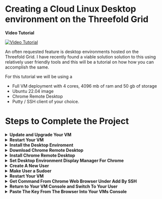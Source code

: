 # Creating a Cloud Linux Desktop environment on the Threefold Grid 


**Video Tutorial**


[![Video Tutorial](https://img.youtube.com/vi/FVy-nOcyKJQ/0.jpg)](https://www.youtube.com/watch?v=FVy-nOcyKJQ)


An often requested feature is desktop environments hosted on the Threefold Grid. I have recently found a viable solution solution to this using relatively user friendly tools and this will be a tutorial on how how you can accomplish the same. 

For this tutorial we will be using a 
- Full VM deployment with 4 cores, 4096 mb of ram and 50 gb of storage
- Ubuntu 22.04 image
- Chrome Remote Desktop 
- Putty / SSH client of your choice. 

# Steps to Complete the Project 


<details>
    <summary><b>Update and Upgrade Your VM</b></summary> 

After Connecting to your VM via SSH, run these commands in your terminal for Ubuntu 22.04 
```
apt update && apt upgrade -y 
```

If you encouter an error about a grub update on a pink screen, simply press yes and proceed, this is a incompatability between that update and the hypervisor firmware, it will not affect peformance, but this error can be avoided by running this command prior to updating 
```
apt-mark hold grub-efi-amd64-signed
```


   <details>
            <summary>Jump to Update and Upgrade Your VM Video Section</summary>

https://www.youtube.com/watch?v=FVy-nOcyKJQ&t=199s

   </details>

   <details>
            <summary>Jump to Update and Upgrade Your Expected Behavior Section</summary>

Console Input 
       
![image](https://user-images.githubusercontent.com/44621168/214485444-a7f20911-7c81-4e40-8fd2-8f47cea5e845.png)

Command Success 
       
![image](https://user-images.githubusercontent.com/44621168/214485463-060dec07-441a-48e8-8b03-8c6e78d3f0d0.png)


   </details>

</details>

<details>
    <summary><b>Restart Your VM</b></summary> 

```
reboot -f
```

<details>
        <summary>Jump to Restart Your VM Video Section</summary>

https://www.youtube.com/watch?v=FVy-nOcyKJQ&t=236s

   </details>

   <details>
            <summary>Jump to Restart Your VM Expected Behavior Section</summary>

Console Input 

![rebootinput](https://user-images.githubusercontent.com/44621168/214490044-420959bd-34df-4e16-a763-7061bc32056b.png)

Command Success 

![Rebootsuccess](https://user-images.githubusercontent.com/44621168/214490053-35a396ac-67dc-4fac-87af-d34bec204ef6.png)

   </details>
</details>

<details>
    <summary><b>Install the Desktop Enviroment</b></summary> 

Once you have update your VM you will want to run this command, this is a large download and the install takes awhile 
```
apt install ubuntu-desktop
```

<details>
        <summary>Jump to Install the Desktop Enviroment Video Section</summary>

https://www.youtube.com/watch?v=FVy-nOcyKJQ&t=283s

   </details>

   <details>
            <summary>Jump to Install the Desktop Enviroment Expected Behavior Section</b></summary>

Console Input 
    
![installdesktopinput](https://user-images.githubusercontent.com/44621168/214490077-32d6a6c6-c348-4758-8375-566ba867baf3.png)


Command Success 

![installdesktopsucess](https://user-images.githubusercontent.com/44621168/214490087-3ef7748c-baed-47bc-aa4c-60b128e44151.png)

   </details>
</details>

<details>
    <summary><b>Download Chrome Remote Desktop</b></summary>

Now we will download the software package that will install the chrome remote desktop extension 
```
wget https://dl.google.com/linux/direct/chrome-remote-desktop_current_amd64.deb
```

<details>
        <summary>Jump to Download Chrome Remote Desktop Video Section</summary>

https://www.youtube.com/watch?v=FVy-nOcyKJQ&t=349s

   </details>

   <details>
            <summary>Jump to Download Chrome Remote Desktop Expected Behavior Section</summary>

Console Input 
       
![wgetinput](https://user-images.githubusercontent.com/44621168/214490144-d685573d-7c35-48a2-a93e-41f109515efd.png)


Command Success 

![wgetsuccess](https://user-images.githubusercontent.com/44621168/214490159-31a6037c-05fd-469e-a9a5-ae4dea6c9b9a.png)

   </details>
</details>

<details>
    <summary><b>Install Chrome Remote Desktop</b></summary> 

Now We will install the package the package we just downloaded from the directory we downloaded it to (should be where you are)
```
apt-get install --assume-yes ./chrome-remote-desktop_current_amd64.deb
```

<details>
        <summary>Jump to Install Chrome Remote Desktop Video Section</summary>

https://www.youtube.com/watch?v=FVy-nOcyKJQ&t=362s

   </details>

   <details>
            <summary>Jump to Install Chrome Remote Desktop Expected Behavior Section</summary>

Console Input 
       
![aptgetinput](https://user-images.githubusercontent.com/44621168/214490216-d49c5525-f264-49f6-b6c8-183a80ef0f1e.png)


Command Success 
       
![aptgetsucess](https://user-images.githubusercontent.com/44621168/214490225-2ebc06e1-bfa7-4b65-b564-d8a14d79c377.png)


   </details>
</details>

<details>
    <summary><b>Set Desktop Environment Display Manager For Chrome</b></summary> 

```
bash -c echo “exec /etc/X11/Xsession /usr/bin/gnome-session” > /etc/chrome-remote-desktop-session’
```

<details>
        <summary>Jump to Set Desktop Environment Display Manager For Chrome Video Section</summary>

https://www.youtube.com/watch?v=FVy-nOcyKJQ&t=390s

   </details>

   <details>
            <summary>Jump to Set Desktop Environment Display Manager For Chrome Expected Behavior Section</summary>

Console Input 

![bashinput](https://user-images.githubusercontent.com/44621168/214490290-73f271ff-d128-4601-9205-8fda3b77a0a6.png)

Command Success 
       
![bashsucess](https://user-images.githubusercontent.com/44621168/214490306-a3d79128-287d-40b0-b00c-325b76ebbe70.png)


   </details>
</details>

<details>
    <summary><b>Create A New User</b></summary> 

```
adduser parker 
```

<details>
        <summary>Jump to Create A New User Video Section</summary>

https://www.youtube.com/watch?v=FVy-nOcyKJQ&t=409s

   </details>

   <details>
            <summary>Jump to Create A New User Expected Behavior Section</summary>

Console Input 

![adduserinput](https://user-images.githubusercontent.com/44621168/214490357-3c41137e-af4a-4c1e-8bf4-5fe19a1c6e66.png)

Command Success 

![addusersucess](https://user-images.githubusercontent.com/44621168/214490365-6fc0838f-3dca-4226-bb2b-0a708520cedb.png)

   </details>
</details>

<details>
    <summary><b>Make User a Sudoer</b></summary>

```
usermod -aG sudo parker
```

<details>
        <summary>Jump to Make User a Sudoer Video Section</summary>

https://www.youtube.com/watch?v=FVy-nOcyKJQ&t=433s

   </details>

   <details>
            <summary>Jump to Make User a Sudoer Expected Behavior Section</summary>

Console Input 

![sudoinput](https://user-images.githubusercontent.com/44621168/214490419-6fe7f105-095d-420d-b000-6ce45bb8c61b.png)

Command Success 

![sudosucess](https://user-images.githubusercontent.com/44621168/214490456-31a6cb19-ccbe-42a4-b739-face79214c6a.png)

   </details>
</details>

<details>
    <summary><b>Restart Your VM</b></summary> 

```
reboot -f
```

<details>
        <summary>Jump to Restart Your VM Video Section</summary>

https://www.youtube.com/watch?v=FVy-nOcyKJQ&t=236s

   </details>

   <details>
            <summary>Jump to Restart Your VM Expected Behavior Section</summary>

Console Input 
       
![rebootinput](https://user-images.githubusercontent.com/44621168/214490485-a88e8e3a-a326-4eb9-9196-6f020a1094fb.png)


Command Success 
       
![Rebootsuccess](https://user-images.githubusercontent.com/44621168/214490502-d74883ed-a0e7-4d78-8f5b-abbac7668eb3.png)


   </details>
</details>

<details>
    <summary><b>Get Command From Chrome Web Browser Under Add By SSH</b></summary> 

Go to https://remotedesktop.google.com/ and login/create account as necessary

then select setup via ssh 
    
![1](https://user-images.githubusercontent.com/44621168/214491282-49fbd749-cf65-47cb-b13e-a7e97b1d5902.png)

follow the prompts begin->
    
![2](https://user-images.githubusercontent.com/44621168/214491304-ca348ffd-1d56-4864-9ac0-69a5125edf31.png)

next->

![3](https://user-images.githubusercontent.com/44621168/214491333-2ea38344-6beb-470a-b031-3d5098c2145a.png)

authorize 

![4](https://user-images.githubusercontent.com/44621168/214491353-1e23f458-89f4-4474-a707-4a3b27c9165a.png)

Copy the Debian\linux box 
    
![getcommand](https://user-images.githubusercontent.com/44621168/214491436-e4d1705a-b523-4479-8f6e-600de1ec37e2.png)

<details>
        <summary>Jump to Get Command From Chrome Web Browser Under Add By SSH Video Section</summary>

https://www.youtube.com/watch?v=FVy-nOcyKJQ&t=456s

   </details>

   <details>
            <summary>Jump to Get Command From Chrome Web Browser Under Add By SSH Expected Behavior Section</summary>


![getcommand](https://user-images.githubusercontent.com/44621168/214490764-ddeaef37-953c-40fd-afaa-0565ce127d97.png)


   </details>
</details>

<details>
    <summary><b>Return to Your VM Console and Switch To Your User</b></summary> 

```
su parker
```

<details>
        <summary>Jump to Return to Your VM Console and Switch To Your User Video Section</summary>

https://www.youtube.com/watch?v=FVy-nOcyKJQ&t=477s

   </details>

   <details>
            <summary>Jump to Return to Your VM Console and Switch To Your User Expected Behavior Section</summary>

Console Input 
       
![suinput](https://user-images.githubusercontent.com/44621168/214490800-69dc032b-d367-4f71-a4c2-22f1b40cbab0.png)


Command Success 
       
![susucess](https://user-images.githubusercontent.com/44621168/214490808-be74c5ec-12df-463f-9706-14772414b563.png)


   </details>
</details>

<details>
    <summary><b>Paste The Key From The Browser Into Your VMs Console</b></summary> 

you should now be able to login into your into Linux desktop by returning to the remote access tab. 


<details>
        <summary>Jump to Paste The Key From The Browser Into Your VMs Console Video Section</summary>

https://www.youtube.com/watch?v=FVy-nOcyKJQ&t=482s
   </details>

   <details>
            <summary>Jump to Paste The Key From The Browser Into Your VMs Console Expected Behavior Section</summary>

Console Input 
       
![pasteinput](https://user-images.githubusercontent.com/44621168/214490829-f9a2eca7-59a8-4592-8ab6-377e0721eb82.png)


Command Success 
       
![pastesucess](https://user-images.githubusercontent.com/44621168/214490839-ab46e886-e711-4f51-b2a8-ed63cb38929d.png)


   </details>
</details>



